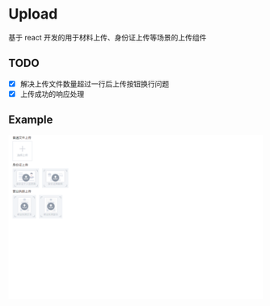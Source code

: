 # Upload
基于 react 开发的用于材料上传、身份证上传等场景的上传组件


## TODO
- [x] 解决上传文件数量超过一行后上传按钮换行问题
- [x] 上传成功的响应处理

## Example
![demo](./screenshots/demo.gif)
